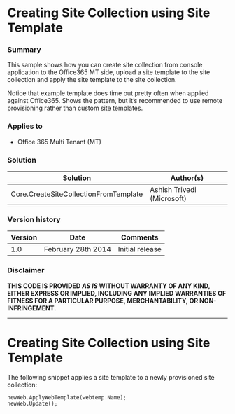 # Creating Site Collection using Site Template #

### Summary ###
This sample shows how you can create site collection from console application to the Office365 MT side, upload a site template to the site collection and apply the site template to the site collection. 

Notice that example template does time out pretty often when applied against Office365. Shows the pattern, but it’s recommended to use remote provisioning rather than custom site templates.

### Applies to ###
-  Office 365 Multi Tenant (MT)

### Solution ###
Solution | Author(s)
---------|----------
Core.CreateSiteCollectionFromTemplate | Ashish Trivedi (Microsoft)

### Version history ###
Version  | Date | Comments
---------| -----| --------
1.0  | February 28th 2014 | Initial release

### Disclaimer ###
**THIS CODE IS PROVIDED *AS IS* WITHOUT WARRANTY OF ANY KIND, EITHER EXPRESS OR IMPLIED, INCLUDING ANY IMPLIED WARRANTIES OF FITNESS FOR A PARTICULAR PURPOSE, MERCHANTABILITY, OR NON-INFRINGEMENT.**


----------

# Creating Site Collection using Site Template #
The following snippet applies a site template to a newly provisioned site collection:

    newWeb.ApplyWebTemplate(webtemp.Name);
    newWeb.Update();

 